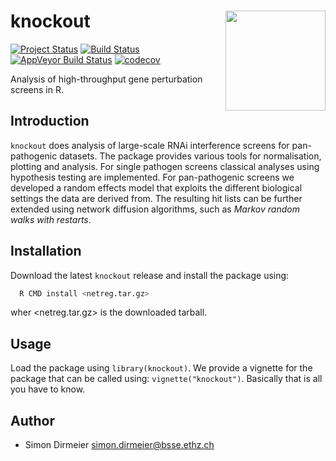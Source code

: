 # knockout <img src="https://cdn.rawgit.com/dirmeier/knockout/12ca810f/inst/figure/sticker.svg" align="right" width="160px"/>

[![Project Status](http://www.repostatus.org/badges/latest/active.svg)](http://www.repostatus.org/#active)
[![Build Status](https://travis-ci.org/cbg-ethz/knockout.svg?branch=master)](https://travis-ci.org/cbg-ethz/knockout)
[![AppVeyor Build Status](https://ci.appveyor.com/api/projects/status/github/cbg-ethz/knockout?branch=master&svg=true)](https://ci.appveyor.com/project/cbg-ethz/knockout)
[![codecov](https://codecov.io/gh/cbg-ethz/knockout/branch/master/graph/badge.svg)](https://codecov.io/gh/cbg-ethz/knockout)

Analysis of high-throughput gene perturbation screens in R.

## Introduction

`knockout` does analysis of large-scale RNAi interference screens for pan-pathogenic datasets.
The package provides various tools for normalisation, plotting and analysis. For single pathogen
screens classical analyses using hypothesis testing are implemented. For pan-pathogenic 
screens we developed a random effects model that exploits the different biological settings
the data are derived from. The resulting hit lists can be further extended using network diffusion 
algorithms, such as *Markov random walks with restarts*.

## Installation
 
Download the latest `knockout` release and install the package using:

```bash
  R CMD install <netreg.tar.gz>
```
wher <netreg.tar.gz> is the downloaded tarball.

## Usage

Load the package using `library(knockout)`. We provide a vignette for the package that can be called using: `vignette("knockout")`. Basically that is all you have to know.

## Author

* Simon Dirmeier <a href="mailto:simon.dirmeier@bsse.ethz.ch">simon.dirmeier@bsse.ethz.ch</a>
